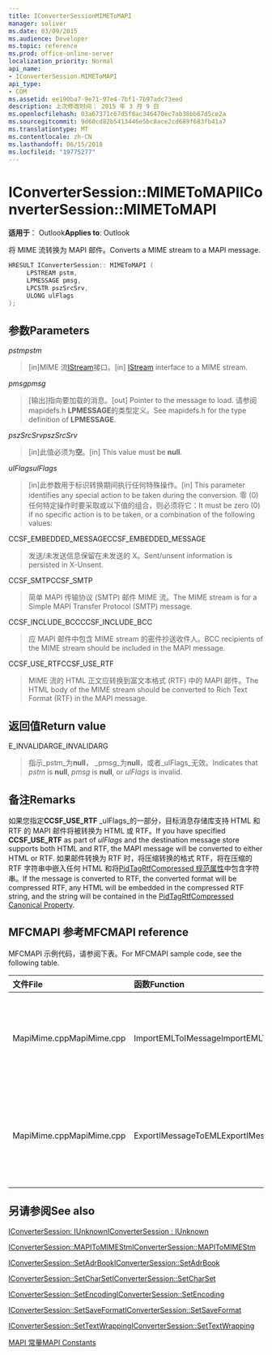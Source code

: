 ```yaml
---
title: IConverterSessionMIMEToMAPI
manager: soliver
ms.date: 03/09/2015
ms.audience: Developer
ms.topic: reference
ms.prod: office-online-server
localization_priority: Normal
api_name:
- IConverterSession.MIMEToMAPI
api_type:
- COM
ms.assetid: ee190ba7-9e71-97e4-7bf1-7b97adc73eed
description: 上次修改时间： 2015 年 3 月 9 日
ms.openlocfilehash: 03a67371c67d5f0ac346470ec7ab38bb67d5ce2a
ms.sourcegitcommit: 9d60cd82b5413446e5bc8ace2cd689f683fb41a7
ms.translationtype: MT
ms.contentlocale: zh-CN
ms.lasthandoff: 06/15/2018
ms.locfileid: "19775277"
---
```

# <a name="iconvertersessionmimetomapi"></a><span data-ttu-id="517dd-103">IConverterSession::MIMEToMAPI</span><span class="sxs-lookup"><span data-stu-id="517dd-103">IConverterSession::MIMEToMAPI</span></span>

  
  
<span data-ttu-id="517dd-104">**适用于**： Outlook</span><span class="sxs-lookup"><span data-stu-id="517dd-104">**Applies to**: Outlook</span></span> 
  
<span data-ttu-id="517dd-105">将 MIME 流转换为 MAPI 邮件。</span><span class="sxs-lookup"><span data-stu-id="517dd-105">Converts a MIME stream to a MAPI message.</span></span>
  
```cpp
HRESULT IConverterSession:: MIMEToMAPI ( 
     LPSTREAM pstm, 
     LPMESSAGE pmsg, 
     LPCSTR pszSrcSrv, 
     ULONG ulFlags 
);
```

## <a name="parameters"></a><span data-ttu-id="517dd-106">参数</span><span class="sxs-lookup"><span data-stu-id="517dd-106">Parameters</span></span>

 <span data-ttu-id="517dd-107">_pstm_</span><span class="sxs-lookup"><span data-stu-id="517dd-107">_pstm_</span></span>
  
> <span data-ttu-id="517dd-108">[in]MIME 流[IStream](http://msdn.microsoft.com/zh-cn/library/aa380034%28VS.85%29.aspx)接口。</span><span class="sxs-lookup"><span data-stu-id="517dd-108">[in] [IStream](http://msdn.microsoft.com/zh-cn/library/aa380034%28VS.85%29.aspx) interface to a MIME stream.</span></span> 
    
 <span data-ttu-id="517dd-109">_pmsg_</span><span class="sxs-lookup"><span data-stu-id="517dd-109">_pmsg_</span></span>
  
> <span data-ttu-id="517dd-110">[输出]指向要加载的消息。</span><span class="sxs-lookup"><span data-stu-id="517dd-110">[out] Pointer to the message to load.</span></span> <span data-ttu-id="517dd-111">请参阅 mapidefs.h **LPMESSAGE**的类型定义。</span><span class="sxs-lookup"><span data-stu-id="517dd-111">See mapidefs.h for the type definition of **LPMESSAGE**.</span></span>
    
 <span data-ttu-id="517dd-112">_pszSrcSrv_</span><span class="sxs-lookup"><span data-stu-id="517dd-112">_pszSrcSrv_</span></span>
  
> <span data-ttu-id="517dd-113">[in]此值必须为**空**。</span><span class="sxs-lookup"><span data-stu-id="517dd-113">[in] This value must be **null**.</span></span>
    
 <span data-ttu-id="517dd-114">_ulFlags_</span><span class="sxs-lookup"><span data-stu-id="517dd-114">_ulFlags_</span></span>
  
> <span data-ttu-id="517dd-115">[in]此参数用于标识转换期间执行任何特殊操作。</span><span class="sxs-lookup"><span data-stu-id="517dd-115">[in] This parameter identifies any special action to be taken during the conversion.</span></span> <span data-ttu-id="517dd-116">零 (0) 任何特定操作时要采取或以下值的组合，则必须将它：</span><span class="sxs-lookup"><span data-stu-id="517dd-116">It must be zero (0) if no specific action is to be taken, or a combination of the following values:</span></span>
    
<span data-ttu-id="517dd-117">CCSF_EMBEDDED_MESSAGE</span><span class="sxs-lookup"><span data-stu-id="517dd-117">CCSF_EMBEDDED_MESSAGE</span></span>
  
> <span data-ttu-id="517dd-118">发送/未发送信息保留在未发送的 X。</span><span class="sxs-lookup"><span data-stu-id="517dd-118">Sent/unsent information is persisted in X-Unsent.</span></span>
    
<span data-ttu-id="517dd-119">CCSF_SMTP</span><span class="sxs-lookup"><span data-stu-id="517dd-119">CCSF_SMTP</span></span>
  
> <span data-ttu-id="517dd-120">简单 MAPI 传输协议 (SMTP) 邮件 MIME 流。</span><span class="sxs-lookup"><span data-stu-id="517dd-120">The MIME stream is for a Simple MAPI Transfer Protocol (SMTP) message.</span></span>
    
<span data-ttu-id="517dd-121">CCSF_INCLUDE_BCC</span><span class="sxs-lookup"><span data-stu-id="517dd-121">CCSF_INCLUDE_BCC</span></span>
  
> <span data-ttu-id="517dd-122">应 MAPI 邮件中包含 MIME stream 的密件抄送收件人。</span><span class="sxs-lookup"><span data-stu-id="517dd-122">BCC recipients of the MIME stream should be included in the MAPI message.</span></span>
    
<span data-ttu-id="517dd-123">CCSF_USE_RTF</span><span class="sxs-lookup"><span data-stu-id="517dd-123">CCSF_USE_RTF</span></span>
  
> <span data-ttu-id="517dd-124">MIME 流的 HTML 正文应转换到富文本格式 (RTF) 中的 MAPI 邮件。</span><span class="sxs-lookup"><span data-stu-id="517dd-124">The HTML body of the MIME stream should be converted to Rich Text Format (RTF) in the MAPI message.</span></span>
    
## <a name="return-value"></a><span data-ttu-id="517dd-125">返回值</span><span class="sxs-lookup"><span data-stu-id="517dd-125">Return value</span></span>

<span data-ttu-id="517dd-126">E_INVALIDARG</span><span class="sxs-lookup"><span data-stu-id="517dd-126">E_INVALIDARG</span></span>
  
> <span data-ttu-id="517dd-127">指示_pstm_为**null**， _pmsg_为**null**，或者_ulFlags_无效。</span><span class="sxs-lookup"><span data-stu-id="517dd-127">Indicates that  _pstm_ is **null**,  _pmsg_ is **null**, or  _ulFlags_ is invalid.</span></span> 
    
## <a name="remarks"></a><span data-ttu-id="517dd-128">备注</span><span class="sxs-lookup"><span data-stu-id="517dd-128">Remarks</span></span>

<span data-ttu-id="517dd-129">如果您指定**CCSF_USE_RTF** _ulFlags_的一部分，目标消息存储库支持 HTML 和 RTF 的 MAPI 邮件将被转换为 HTML 或 RTF。</span><span class="sxs-lookup"><span data-stu-id="517dd-129">If you have specified **CCSF_USE_RTF** as part of  _ulFlags_ and the destination message store supports both HTML and RTF, the MAPI message will be converted to either HTML or RTF.</span></span> <span data-ttu-id="517dd-130">如果邮件转换为 RTF 时，将压缩转换的格式 RTF，将在压缩的 RTF 字符串中嵌入任何 HTML 和将[PidTagRtfCompressed 规范属性](pidtagrtfcompressed-canonical-property.md)中包含字符串。</span><span class="sxs-lookup"><span data-stu-id="517dd-130">If the message is converted to RTF, the converted format will be compressed RTF, any HTML will be embedded in the compressed RTF string, and the string will be contained in the [PidTagRtfCompressed Canonical Property](pidtagrtfcompressed-canonical-property.md).</span></span>
  
## <a name="mfcmapi-reference"></a><span data-ttu-id="517dd-131">MFCMAPI 参考</span><span class="sxs-lookup"><span data-stu-id="517dd-131">MFCMAPI reference</span></span>

<span data-ttu-id="517dd-132">MFCMAPI 示例代码，请参阅下表。</span><span class="sxs-lookup"><span data-stu-id="517dd-132">For MFCMAPI sample code, see the following table.</span></span>
  
|<span data-ttu-id="517dd-133">**文件**</span><span class="sxs-lookup"><span data-stu-id="517dd-133">**File**</span></span>|<span data-ttu-id="517dd-134">**函数**</span><span class="sxs-lookup"><span data-stu-id="517dd-134">**Function**</span></span>|<span data-ttu-id="517dd-135">**Comment**</span><span class="sxs-lookup"><span data-stu-id="517dd-135">**Comment**</span></span>|
|:-----|:-----|:-----|
|<span data-ttu-id="517dd-136">MapiMime.cpp</span><span class="sxs-lookup"><span data-stu-id="517dd-136">MapiMime.cpp</span></span>  <br/> |<span data-ttu-id="517dd-137">ImportEMLToIMessage</span><span class="sxs-lookup"><span data-stu-id="517dd-137">ImportEMLToIMessage</span></span>  <br/> |<span data-ttu-id="517dd-138">MFCMAPI 使用 MimeToMAPI 将 EML 文件转换为 MAPI 邮件。</span><span class="sxs-lookup"><span data-stu-id="517dd-138">MFCMAPI uses MimeToMAPI to convert an EML file to a MAPI message.</span></span>  <br/> |
|<span data-ttu-id="517dd-139">MapiMime.cpp</span><span class="sxs-lookup"><span data-stu-id="517dd-139">MapiMime.cpp</span></span>  <br/> |<span data-ttu-id="517dd-140">ExportIMessageToEML</span><span class="sxs-lookup"><span data-stu-id="517dd-140">ExportIMessageToEML</span></span>  <br/> |<span data-ttu-id="517dd-141">MFCMAPI 使用 MAPIToMIMEStm 将转换为 EML 文件的 MAPI 邮件。</span><span class="sxs-lookup"><span data-stu-id="517dd-141">MFCMAPI uses MAPIToMIMEStm to convert a MAPI message to an EML file.</span></span>  <br/> |
   
## <a name="see-also"></a><span data-ttu-id="517dd-142">另请参阅</span><span class="sxs-lookup"><span data-stu-id="517dd-142">See also</span></span>



[<span data-ttu-id="517dd-143">IConverterSession: IUnknown</span><span class="sxs-lookup"><span data-stu-id="517dd-143">IConverterSession : IUnknown</span></span>](iconvertersessioniunknown.md)
  
[<span data-ttu-id="517dd-144">IConverterSession::MAPIToMIMEStm</span><span class="sxs-lookup"><span data-stu-id="517dd-144">IConverterSession::MAPIToMIMEStm</span></span>](iconvertersession-mapitomimestm.md)
  
[<span data-ttu-id="517dd-145">IConverterSession::SetAdrBook</span><span class="sxs-lookup"><span data-stu-id="517dd-145">IConverterSession::SetAdrBook</span></span>](iconvertersession-setadrbook.md)
  
[<span data-ttu-id="517dd-146">IConverterSession::SetCharSet</span><span class="sxs-lookup"><span data-stu-id="517dd-146">IConverterSession::SetCharSet</span></span>](iconvertersession-setcharset.md)
  
[<span data-ttu-id="517dd-147">IConverterSession::SetEncoding</span><span class="sxs-lookup"><span data-stu-id="517dd-147">IConverterSession::SetEncoding</span></span>](iconvertersession-setencoding.md)
  
[<span data-ttu-id="517dd-148">IConverterSession::SetSaveFormat</span><span class="sxs-lookup"><span data-stu-id="517dd-148">IConverterSession::SetSaveFormat</span></span>](iconvertersession-setsaveformat.md)
  
[<span data-ttu-id="517dd-149">IConverterSession::SetTextWrapping</span><span class="sxs-lookup"><span data-stu-id="517dd-149">IConverterSession::SetTextWrapping</span></span>](iconvertersession-settextwrapping.md)


[<span data-ttu-id="517dd-150">MAPI 常量</span><span class="sxs-lookup"><span data-stu-id="517dd-150">MAPI Constants</span></span>](mapi-constants.md)

